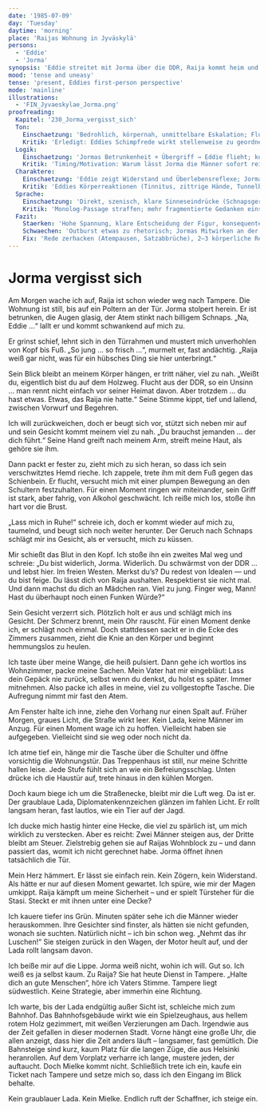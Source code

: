 ```yaml
---
date: '1985-07-09'
day: 'Tuesday'
daytime: 'morning'
place: 'Raijas Wohnung in Jyväskylä'
persons:
  - 'Eddie'
  - 'Jorma'
synopsis: 'Eddie streitet mit Jorma über die DDR, Raija kommt heim und spürt die Spannungen; nachts hört Eddie den Streit zwischen beiden.'
mood: 'tense and uneasy'
tense: 'present, Eddies first-person perspective'
mode: 'mainline'
illustrations:
  - 'FIN_Jyvaeskylae_Jorma.png'
proofreading:
  Kapitel: '230_Jorma_vergisst_sich'
  Ton:
    Einschaetzung: 'Bedrohlich, körpernah, unmittelbare Eskalation; Fluchtenergie klar spürbar.'
    Kritik: 'Erledigt: Eddies Schimpfrede wirkt stellenweise zu geordnet für den Adrenalinschub. Kürzere, abgebrochene Sätze könnten die Überforderung besser transportieren.'
  Logik:
    Einschaetzung: 'Jormas Betrunkenheit + Übergriff → Eddie flieht; kurz darauf Stasi-Besuch und kontrollierende Suche: schlüssig im etablierten Setting.'
    Kritik: 'Timing/Motivation: Warum lässt Jorma die Männer sofort rein? Mini-Andeutung (Angst, Opportunismus, gekränkter Stolz) würde sein Handeln plausibler erden.'
  Charaktere:
    Einschaetzung: 'Eddie zeigt Widerstand und Überlebensreflexe; Jorma als Täter mit Bruch (Weinen) nachvollziehbar.'
    Kritik: 'Eddies Körperreaktionen (Tinnitus, zittrige Hände, Tunnelblick, flache Atmung) noch punktuell nachschärfen; Jormas Kollaps mit einem Moment von Scham/Verdrängung nuancieren.'
  Sprache:
    Einschaetzung: 'Direkt, szenisch, klare Sinneseindrücke (Schnapsgeruch, Griff, Straßenbild).'
    Kritik: 'Monolog-Passage straffen; mehr fragmentierte Gedanken einstreuen; 1–2 akustische Marker (Schlüssel, Motor im Hof) zur Verdichtung.'
  Fazit:
    Staerken: 'Hohe Spannung, klare Entscheidung der Figur, konsequente Weiterführung der Vaasa-Fluchtachse.'
    Schwaechen: 'Outburst etwas zu rhetorisch; Jormas Mitwirken an der Durchsuchung braucht eine Mikro-Motivation.'
    Fix: 'Rede zerhacken (Atempausen, Satzabbrüche), 2–3 körperliche Reaktionen Eddies ergänzen, eine Halbsatz-Andeutung zu Jormas Motiv einfügen, 1–2 Umgebungsgeräusche setzen.'
---
```


# Jorma vergisst sich

Am Morgen wache ich auf, Raija ist schon wieder weg nach Tampere. Die Wohnung
ist still, bis auf ein Poltern an der Tür. Jorma stolpert herein. Er ist
betrunken, die Augen glasig, der Atem stinkt nach billigem Schnaps. „Na, Eddie
…“ lallt er und kommt schwankend auf mich zu.

Er grinst schief, lehnt sich in den Türrahmen und mustert mich unverhohlen von
Kopf bis Fuß. „So jung … so frisch …“, murmelt er, fast andächtig. „Raija weiß
gar nicht, was für ein hübsches Ding sie hier unterbringt.“

Sein Blick bleibt an meinem Körper hängen, er tritt näher, viel zu nah. „Weißt
du, eigentlich bist du auf dem Holzweg. Flucht aus der DDR, so ein Unsinn … man
rennt nicht einfach vor seiner Heimat davon. Aber trotzdem … du hast etwas.
Etwas, das Raija nie hatte.“ Seine Stimme kippt, tief und lallend, zwischen
Vorwurf und Begehren.

Ich will zurückweichen, doch er beugt sich vor, stützt sich neben mir auf und
sein Gesicht kommt meinem viel zu nah. „Du brauchst jemanden … der dich führt.“
Seine Hand greift nach meinem Arm, streift meine Haut, als gehöre sie ihm.

Dann packt er fester zu, zieht mich zu sich heran, so dass ich sein
verschwitztes Hemd rieche. Ich zappele, trete ihm mit dem Fuß gegen das
Schienbein. Er flucht, versucht mich mit einer plumpen Bewegung an den Schultern
festzuhalten. Für einen Moment ringen wir miteinander, sein Griff ist stark,
aber fahrig, von Alkohol geschwächt. Ich reiße mich los, stoße ihn hart vor die
Brust.

„Lass mich in Ruhe!“ schreie ich, doch er kommt wieder auf mich zu, taumelnd,
und beugt sich noch weiter herunter. Der Geruch nach Schnaps schlägt mir ins
Gesicht, als er versucht, mich zu küssen.

Mir schießt das Blut in den Kopf. Ich stoße ihn ein zweites Mal weg und schreie:
„Du bist widerlich, Jorma. Widerlich. Du schwärmst von der DDR … und lebst hier.
Im freien Westen. Merkst du’s? Du redest von Idealen — und du bist feige. Du
lässt dich von Raija aushalten. Respektierst sie nicht mal. Und dann machst du
dich an Mädchen ran. Viel zu jung. Finger weg, Mann! Hast du überhaupt noch
einen Funken Würde?“

Sein Gesicht verzerrt sich. Plötzlich holt er aus und schlägt mich ins Gesicht.
Der Schmerz brennt, mein Ohr rauscht. Für einen Moment denke ich, er schlägt
noch einmal. Doch stattdessen sackt er in die Ecke des Zimmers zusammen, zieht
die Knie an den Körper und beginnt hemmungslos zu heulen.

Ich taste über meine Wange, die heiß pulsiert. Dann gehe ich wortlos ins
Wohnzimmer, packe meine Sachen. Mein Vater hat mir eingebläut: Lass dein Gepäck
nie zurück, selbst wenn du denkst, du holst es später. Immer mitnehmen. Also
packe ich alles in meine, viel zu vollgestopfte Tasche. Die Aufregung nimmt mir
fast den Atem.

Am Fenster halte ich inne, ziehe den Vorhang nur einen Spalt auf. Früher Morgen,
graues Licht, die Straße wirkt leer. Kein Lada, keine Männer im Anzug. Für einen
Moment wage ich zu hoffen. Vielleicht haben sie aufgegeben. Vielleicht sind sie
weg oder noch nicht da.

Ich atme tief ein, hänge mir die Tasche über die Schulter und öffne vorsichtig
die Wohnungstür. Das Treppenhaus ist still, nur meine Schritte hallen leise.
Jede Stufe fühlt sich an wie ein Befreiungsschlag. Unten drücke ich die Haustür
auf, trete hinaus in den kühlen Morgen.

Doch kaum biege ich um die Straßenecke, bleibt mir die Luft weg. Da ist er. Der
graublaue Lada, Diplomatenkennzeichen glänzen im fahlen Licht. Er rollt langsam
heran, fast lautlos, wie ein Tier auf der Jagd.

Ich ducke mich hastig hinter eine Hecke, die viel zu spärlich ist, um mich
wirklich zu verstecken. Aber es reicht: Zwei Männer steigen aus, der Dritte
bleibt am Steuer. Zielstrebig gehen sie auf Raijas Wohnblock zu – und dann
passiert das, womit ich nicht gerechnet habe. Jorma öffnet ihnen tatsächlich die
Tür.

Mein Herz hämmert. Er lässt sie einfach rein. Kein Zögern, kein Widerstand. Als
hätte er nur auf diesen Moment gewartet. Ich spüre, wie mir der Magen umkippt.
Raija kämpft um meine Sicherheit – und er spielt Türsteher für die Stasi. Steckt
er mit ihnen unter eine Decke?

Ich kauere tiefer ins Grün. Minuten später sehe ich die Männer wieder
herauskommen. Ihre Gesichter sind finster, als hätten sie nicht gefunden, wonach
sie suchten. Natürlich nicht – ich bin schon weg. „Nehmt das ihr Luschen!“ Sie
steigen zurück in den Wagen, der Motor heult auf, und der Lada rollt langsam
davon.

Ich beiße mir auf die Lippe. Jorma weiß nicht, wohin ich will. Gut so. Ich weiß
es ja selbst kaum. Zu Raija? Sie hat heute Dienst in Tampere. „Halte dich an
gute Menschen“, höre ich Vaters Stimme. Tampere liegt südwestlich. Keine
Strategie, aber immerhin eine Richtung.

Ich warte, bis der Lada endgültig außer Sicht ist, schleiche mich zum Bahnhof.
Das Bahnhofsgebäude wirkt wie ein Spielzeughaus, aus hellem rotem Holz
gezimmert, mit weißen Verzierungen am Dach. Irgendwie aus der Zeit gefallen in
dieser modernen Stadt. Vorne hängt eine große Uhr, die allen anzeigt, dass hier
die Zeit anders läuft – langsamer, fast gemütlich. Die Bahnsteige sind kurz,
kaum Platz für die langen Züge, die aus Helsinki heranrollen. Auf dem Vorplatz
verharre ich lange, mustere jeden, der auftaucht. Doch Mielke kommt nicht.
Schließlich trete ich ein, kaufe ein Ticket nach Tampere und setze mich so, dass
ich den Eingang im Blick behalte.

Kein graublauer Lada. Kein Mielke. Endlich ruft der Schaffner, ich steige ein.
